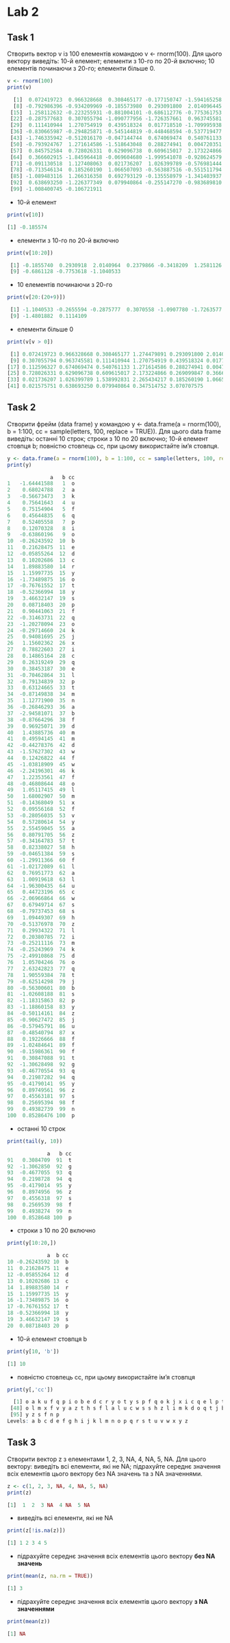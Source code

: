 # Lab 2

## Task 1

Створить вектор v із 100 елементів командою v <- rnorm(100). Для цього вектору виведіть: 10-й елемент; елементи з 10-го по 20-й включно; 10 елементів починаючи з 20-го; елементи більше 0.

```R
v <- rnorm(100)
print(v)
```
```R
  [1]  0.072419723  0.966328668  0.308465177 -0.177150747 -1.594165258 -0.154717502  1.274479891
  [8] -0.792986396 -0.934209969 -0.185573980  0.293091800  2.014096445  0.237986566 -0.341820887
 [15]  1.258112632 -0.223255931 -0.881004101 -0.686112776 -0.775361753 -1.104053313 -0.265559442
 [22] -0.287577683  0.307055794 -1.090777956 -1.726357661  0.963745581 -1.021945338 -1.480188214
 [29]  0.111410944  1.270754919  0.439518324  0.017718510 -1.709995938  1.361790273  0.858014865
 [36] -0.830665987 -0.294825871 -0.545144819 -0.448468594 -0.537719477 -0.098459157  0.112596327
 [43] -1.746335942 -0.512016170 -0.047144744  0.674069474  0.540761133 -0.196998702 -0.021181483
 [50] -0.793924767  1.271614586 -1.518643048  0.288274941  0.004720351  0.641481476 -0.592323503
 [57]  0.845752584  0.728026331  0.629096738  0.609615017  2.173224866 -0.083758116  0.269099847
 [64]  0.366602915 -1.845964418 -0.069604680 -1.999541078 -0.928624579  0.878529555 -0.967197433
 [71] -0.091130518  1.127408063  0.021736207  1.026399789 -0.576981444  1.538992831  2.265434217
 [78] -0.713546134  0.185260190  1.066507093 -0.563887516 -0.551511794 -0.011138458 -0.948381627
 [85] -1.089483116  1.266316358  0.692793129 -0.135558979 -1.341403937  0.021575751 -0.810430121
 [92]  0.638693250 -1.226377349  0.079940864 -0.255147270 -0.983689810  0.347514752  3.070707575
 [99] -1.008400745 -0.106721911
```

+ 10-й елемент
```R
print(v[10])
```
```R
[1] -0.185574
```

+ елементи з 10-го по 20-й включно
```R
print(v[10:20])
```
```R
 [1] -0.1855740  0.2930918  2.0140964  0.2379866 -0.3418209  1.2581126 -0.2232559 -0.8810041
 [9] -0.6861128 -0.7753618 -1.1040533
```

+ 10 елементів починаючи з 20-го
```R
print(v[20:(20+9)])
```
```R
 [1] -1.1040533 -0.2655594 -0.2875777  0.3070558 -1.0907780 -1.7263577  0.9637456 -1.0219453
 [9] -1.4801882  0.1114109
```

+ елементи більше 0
```R
print(v[v > 0])
```
```R
 [1] 0.072419723 0.966328668 0.308465177 1.274479891 0.293091800 2.014096445 0.237986566 1.258112632
 [9] 0.307055794 0.963745581 0.111410944 1.270754919 0.439518324 0.017718510 1.361790273 0.858014865
[17] 0.112596327 0.674069474 0.540761133 1.271614586 0.288274941 0.004720351 0.641481476 0.845752584
[25] 0.728026331 0.629096738 0.609615017 2.173224866 0.269099847 0.366602915 0.878529555 1.127408063
[33] 0.021736207 1.026399789 1.538992831 2.265434217 0.185260190 1.066507093 1.266316358 0.692793129
[41] 0.021575751 0.638693250 0.079940864 0.347514752 3.070707575
```

## Task 2

Створити фрейм (data frame) y командою y <- data.frame(a = rnorm(100), b = 1:100, cc = sample(letters, 100, replace = TRUE)). Для цього data frame виведіть: останні 10 строк; строки з 10 по 20 включно; 10-й елемент стовпця b; повністю стовпець cc, при цьому використайте ім’я стовпця.

```R
y <- data.frame(a = rnorm(100), b = 1:100, cc = sample(letters, 100, replace = TRUE))
print(y)
```
```R
              a   b cc
1   -1.64441588   1  o
2    0.68024788   2  a
3   -0.56673473   3  k
4    0.75641643   4  u
5    0.75154904   5  f
6    0.45644835   6  q
7    0.52405558   7  p
8    0.12070328   8  i
9   -0.63860196   9  o
10  -0.26243592  10  b
11   0.21628475  11  e
12  -0.05855264  12  d
13   0.10202686  13  c
14   1.89883580  14  r
15   1.15997735  15  y
16  -1.73489875  16  o
17  -0.76761552  17  t
18  -0.52366994  18  y
19   3.46632147  19  s
20   0.08718403  20  p
21   0.90441063  21  f
22  -0.31463731  22  q
23  -1.20278094  23  o
24  -0.29714660  24  k
25   0.94081695  25  j
26   1.15602362  26  x
27   0.78822603  27  i
28   0.14865164  28  c
29   0.26319249  29  q
30   0.38453187  30  e
31  -0.70462864  31  l
32  -0.79134839  32  p
33   0.63124665  33  t
34  -0.87149838  34  m
35   1.12771900  35  n
36  -0.26846293  36  a
37  -2.94581071  37  b
38  -0.87664296  38  f
39   0.96925071  39  d
40   1.43885736  40  m
41   0.49594145  41  m
42  -0.44278376  42  d
43  -1.57627302  43  w
44   0.12426822  44  f
45  -1.03818909  45  w
46  -2.24196301  46  k
47   1.22353561  47  f
48  -0.46808644  48  o
49   1.05117415  49  l
50   1.68002907  50  m
51  -0.14368049  51  x
52   0.09556168  52  f
53  -0.28056035  53  v
54   0.57280614  54  y
55   2.55459045  55  a
56   0.80791705  56  z
57  -0.34164783  57  t
58   0.82338027  58  h
59  -0.04651384  59  s
60  -1.29911366  60  f
61  -1.02172089  61  l
62   0.76951773  62  a
63   1.00919618  63  l
64  -1.96300435  64  u
65   0.44723196  65  c
66  -2.06966864  66  w
67   0.67949714  67  s
68  -0.79737453  68  s
69   1.09449307  69  h
70  -0.51376978  70  z
71   0.29934322  71  l
72   0.20380785  72  i
73  -0.25211116  73  m
74  -0.25243969  74  k
75  -2.49910868  75  d
76   1.05704246  76  o
77   2.63242823  77  q
78   1.90559384  78  t
79  -0.62514298  79  j
80  -0.56300601  80  b
81  -1.02608188  81  s
82  -1.18315863  82  p
83  -1.18860158  83  y
84  -0.50114161  84  z
85  -0.90627472  85  j
86  -0.57945791  86  u
87  -0.48540794  87  x
88   0.19226666  88  f
89  -1.02484641  89  f
90  -0.15986361  90  f
91   0.30847088  91  t
92  -1.30628498  92  g
93  -0.46770554  93  q
94   0.21987282  94  q
95  -0.41790141  95  y
96   0.89749561  96  z
97   0.45563181  97  s
98   0.25695394  98  f
99   0.49382739  99  n
100  0.85286476 100  p
```

+ останні 10 строк
```R
print(tail(y, 10))
```
```R
             a   b cc
91   0.3084709  91  t
92  -1.3062850  92  g
93  -0.4677055  93  q
94   0.2198728  94  q
95  -0.4179014  95  y
96   0.8974956  96  z
97   0.4556318  97  s
98   0.2569539  98  f
99   0.4938274  99  n
100  0.8528648 100  p
```

+ строки з 10 по 20 включно
```R
print(y[10:20,])
```
```R
             a  b cc
10 -0.26243592 10  b
11  0.21628475 11  e
12 -0.05855264 12  d
13  0.10202686 13  c
14  1.89883580 14  r
15  1.15997735 15  y
16 -1.73489875 16  o
17 -0.76761552 17  t
18 -0.52366994 18  y
19  3.46632147 19  s
20  0.08718403 20  p
```

+ 10-й елемент стовпця b
```R
print(y[10, 'b'])
```
```R
[1] 10
```

+ повністю стовпець cc, при цьому використайте ім’я стовпця
```R
print(y[,'cc'])
```
```R
  [1] o a k u f q p i o b e d c r y o t y s p f q o k j x i c q e l p t m n a b f d m m d w f w k f
 [48] o l m x f v y a z t h s f l a l u c w s s h z l i m k d o q t j b s p y z j u x f f f t g q q
 [95] y z s f n p
Levels: a b c d e f g h i j k l m n o p q r s t u v w x y z
```

## Task 3

Створити вектор z з елементами 1, 2, 3, NA, 4, NA, 5, NA. Для цього вектору: виведіть всі елементи, які не NA; підрахуйте середнє значення всіх елементів цього вектору без NA значень та з NA значеннями.

```R
z <- c(1, 2, 3, NA, 4, NA, 5, NA)
print(z)
```
```R
[1]  1  2  3 NA  4 NA  5 NA
```

+ виведіть всі елементи, які не NA
```R
print(z[!is.na(z)])
```
```R
[1] 1 2 3 4 5
```

+ підрахуйте середнє значення всіх елементів цього вектору **без NA значень**
```R
print(mean(z, na.rm = TRUE))
```
```R
[1] 3
```

+ підрахуйте середнє значення всіх елементів цього вектору **з NA значеннями**
```R
print(mean(z))
```
```R
[1] NA
```
